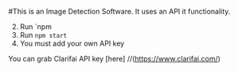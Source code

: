 #This is an Image Detection Software.
It uses an API it functionality.

2. Run `npm 
3. Run `npm start`
4. You must add your own API key 

You can grab Clarifai API key [here] 
//(https://www.clarifai.com/)
